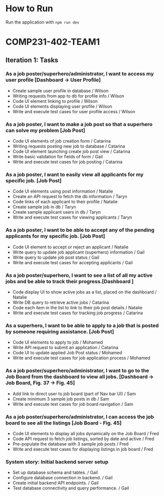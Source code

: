 # How to Run
Run the application with `npm run dev`

# COMP231-402-TEAM1

## Iteration 1: Tasks

### As a job poster/superhero/administrator, I want to access my user profile [Dashboard -> User Profile]

- Create sample user profile in database / Wilson
- Writing requests from app to db for profile info / Wilson
- Code UI element linking to profile / Wilson
- Code UI elements displaying user profile / Wilson
- Write and execute test cases for user profile access / Wilson

### As a job poster, I want to make a job post so that a superhero can solve my problem [Job Post] 

- Code UI elements of job creation form / Catarina
- Writing requests posting new job to database / Catarina
- Code UI element launching create job post view / Catarina
- Write basic validation for fields of form / Gail
- Write and execute test cases for job posting / Catarina

### As a job poster, I want to easily view all applicants for my specific job. [Job Post] 

- Code UI elements using post information / Natalie 
- Create an API request to fetch the db information / Taryn 
- Code links of each applicant to their profile / Natalie
- Create sample job in db / Taryn 
- Create sample applicant users in db / Taryn 
- Write and execute test cases for viewing applicants / Taryn 

### As a job poster, I want to be able to accept any of the pending applicants for my specific job. [Job Post] 

- Code UI element to accept or reject an applicant / Natalie
- Write query to update job applicant (superhero) information  / Gail
- Write query to update job post status / Gail
- Write and execute test cases for accepting applicants / Gail


### As a job poster/superhero, I want to see a list of all my active jobs and be able to track their progress.[Dashboard ] 

- Code display UI to show active jobs as a list, placed on the dashboard / Natalie
- Write DB query to retrieve active jobs / Catarina
- Code each item in the list to link to their job post details / Natalie
- Write and execute test cases for tracking job progress / Catarina


### As a superhero, I want to be able to apply to a job that is posted by someone requiring assistance. [Job Post] 

- Code UI elements to apply to job / Mohamed
- Write API request to submit an application / Catarina
- Code UI to update applied Job Post status / Mohamed
- Write and execute test cases for job application process / Mohamed


### As a job poster/superhero/administrator, I want to go to the Job Board from the dashboard to view all jobs. [Dashboard -> Job Board, Fig. 37 -> Fig. 45] 

- Add link to direct user to job board (part of Nav bar UI)  / Sam
- Create minimum 3 sample job posts in db  / Sam
- Write and execute test cases for job board navigation / Sam


### As a job poster/superhero/administrator, I can access the job board to see all the listings [Job Board - Fig. 45]

- Code UI elements to display all jobs dynamically on the Job Board  / Fred
- Code API request to fetch job listings, sorted by date and active / Fred
- Pre-populate  the database with 3 sample job posts / Fred
- Write and execute test cases for displaying listings in job board / Fred

### System story: Initial backend server setup
- Set up database schema and tables.  / Gail
- Configure database connection in backend. / Gail
- Create initial backend API endpoints. / Gail
- Test database connectivity and query performance. / Gail
